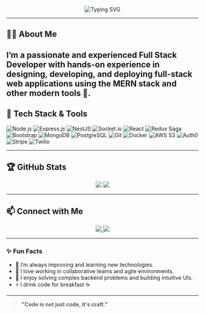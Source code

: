 <!-- Banner -->
<p align="center">
  <img src="https://readme-typing-svg.herokuapp.com?font=Fira+Code&size=24&duration=4000&pause=1000&center=true&vCenter=true&multiline=true&width=700&height=100&lines=Hey+there!+I'm+Jithin+%F0%9F%91%8B;Let's+build+something+awesome+%F0%9F%9A%80" alt="Typing SVG" />
</p>

---

## 🙋‍♂️ About Me

I’m a passionate and experienced **Full Stack Developer** with hands-on experience in designing, developing, and deploying full-stack web applications using the **MERN stack** and other modern tools 🚀.
---

## 🔧 Tech Stack & Tools
![Node.js](https://img.shields.io/badge/Node.js-339933?style=flat-square&logo=nodedotjs&logoColor=white)
![Express.js](https://img.shields.io/badge/Express.js-000000?style=flat-square&logo=express&logoColor=white)
![NestJS](https://img.shields.io/badge/NestJS-E0234E?style=flat-square&logo=nestjs&logoColor=white)
![Socket.io](https://img.shields.io/badge/Socket.io-010101?style=flat-square&logo=socket.io&logoColor=white)
![React](https://img.shields.io/badge/React-61DAFB?style=flat-square&logo=react&logoColor=black)
![Redux Saga](https://img.shields.io/badge/Redux_Saga-999999?style=flat-square&logo=redux-saga&logoColor=white)
![Bootstrap](https://img.shields.io/badge/Bootstrap-563D7C?style=flat-square&logo=bootstrap&logoColor=white)
![MongoDB](https://img.shields.io/badge/MongoDB-47A248?style=flat-square&logo=mongodb&logoColor=white)
![PostgreSQL](https://img.shields.io/badge/PostgreSQL-4169E1?style=flat-square&logo=postgresql&logoColor=white)
![Git](https://img.shields.io/badge/Git-F05032?style=flat-square&logo=git&logoColor=white)
![Docker](https://img.shields.io/badge/Docker-2496ED?style=flat-square&logo=docker&logoColor=white)
![AWS S3](https://img.shields.io/badge/AWS_S3-569A31?style=flat-square&logo=amazon-aws&logoColor=white)
![Auth0](https://img.shields.io/badge/Auth0-EB5424?style=flat-square&logo=auth0&logoColor=white)
![Stripe](https://img.shields.io/badge/Stripe-008CDD?style=flat-square&logo=stripe&logoColor=white)
![Twilio](https://img.shields.io/badge/Twilio-F22F46?style=flat-square&logo=twilio&logoColor=white)

---

## 🏆 GitHub Stats

<p align="center">
  <img src="https://github-readme-stats.vercel.app/api?username=jithinem&show_icons=true&theme=tokyonight&count_private=true&hide_border=true" />
  <img src="https://github-readme-streak-stats.herokuapp.com/?user=jithin-profile&theme=tokyonight&hide_border=true" />
</p>

---

## 📫 Connect with Me

<p align="center">
  <a href="mailto:jithinem2122@gmail.com">
    <img src="https://img.shields.io/badge/Email-D14836?style=for-the-badge&logo=gmail&logoColor=white" />
  </a>
  <a href="https://www.linkedin.com/in/jithin-e-m-905574247/ " target="_blank">
    <img src="https://img.shields.io/badge/LinkedIn-0077B5?style=for-the-badge&logo=linkedin&logoColor=white" />
  </a>
</p>

---

### ✨ Fun Facts

- 🌱 I’m always improving and learning new technologies.
- 🤝 I love working in collaborative teams and agile environments.
- 🧠 I enjoy solving complex backend problems and building intuitive UIs.
- ⚡ I drink code for breakfast ☕

---

> **"Code is not just code, it's craft."**
